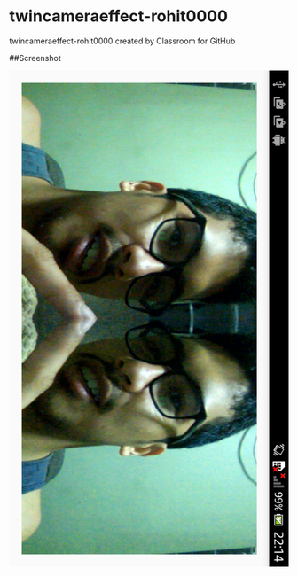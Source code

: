 # twincameraeffect-rohit0000
twincameraeffect-rohit0000 created by Classroom for GitHub

##Screenshot

![screenshot](twin.png)
